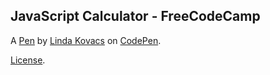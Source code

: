 JavaScript Calculator - FreeCodeCamp
------------------------------------


A [Pen](https://codepen.io/lindakovacs/pen/KrgMEE) by [Linda Kovacs](https://codepen.io/lindakovacs) on [CodePen](https://codepen.io).

[License](https://codepen.io/lindakovacs/pen/KrgMEE/license).